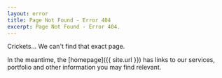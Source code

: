 ```yaml
---
layout: error
title: Page Not Found - Error 404
excerpt: Page Not Found - Error 404.
---
```


Crickets... We can't find that exact page.

In the meantime, the [homepage]({{ site.url }}) has links to our services, portfolio and other information you may find relevant.